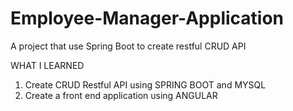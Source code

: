 # Employee-Manager-Application
A project that use Spring Boot to create restful CRUD API

WHAT I LEARNED

1. Create CRUD Restful API using SPRING BOOT and MYSQL
2. Create a front end application using ANGULAR

